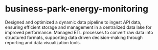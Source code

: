 # business-park-energy-monitoring
Designed and optimized a dynamic data pipeline to ingest API data, ensuring efficient storage and management  in a centralized data lake for improved performance.
Managed ETL processes to convert raw data into structured formats, supporting data driven decision-making through 
reporting and data visualization tools.
